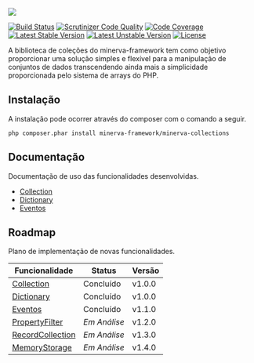 ![](http://i.imgur.com/ajRNJnc.png)

[![Build Status](https://scrutinizer-ci.com/g/minerva-framework/minerva-collections/badges/build.png?b=master)](https://scrutinizer-ci.com/g/minerva-framework/minerva-collections/build-status/master) [![Scrutinizer Code Quality](https://scrutinizer-ci.com/g/minerva-framework/minerva-collections/badges/quality-score.png?x=1&b=master)](https://scrutinizer-ci.com/g/minerva-framework/minerva-collections/?branch=master) [![Code Coverage](https://scrutinizer-ci.com/g/minerva-framework/minerva-collections/badges/coverage.png?b=master&x=1)](https://scrutinizer-ci.com/g/minerva-framework/minerva-collections/?branch=master) [![Latest Stable Version](https://poser.pugx.org/minerva-framework/minerva-collections/v/stable?x=2)](https://packagist.org/packages/minerva-framework/minerva-collections) [![Latest Unstable Version](https://poser.pugx.org/minerva-framework/minerva-collections/v/unstable?x=1)](https://packagist.org/packages/minerva-framework/minerva-collections) [![License](https://poser.pugx.org/minerva-framework/minerva-collections/license)](https://packagist.org/packages/minerva-framework/minerva-collections)

A biblioteca de coleções do minerva-framework tem como objetivo proporcionar uma solução simples e flexível para a manipulação de conjuntos de dados transcendendo ainda mais a simplicidade proporcionada pelo sistema de arrays do PHP. 



## Instalação

A instalação pode ocorrer através do composer com o comando a seguir.

`php composer.phar install minerva-framework/minerva-collections`

## Documentação
Documentação de uso das funcionalidades desenvolvidas.

* [Collection](https://github.com/minerva-framework/minerva-collections/wiki/Minerva%5CCollections%5CCollection)
* [Dictionary](https://github.com/minerva-framework/minerva-collections/wiki/Minerva%5CCollections%5CDictionary)
* [Eventos](https://github.com/minerva-framework/minerva-collections/wiki/Eventos)

## Roadmap
Plano de implementação de novas funcionalidades.

| Funcionalidade | Status    | Versão |
|----------------|-----------|--------|
| [Collection](https://github.com/minerva-framework/minerva-collections/wiki/Minerva%5CCollections%5CCollection)     | Concluído | v1.0.0 |
| [Dictionary](https://github.com/minerva-framework/minerva-collections/wiki/Minerva%5CCollections%5CDictionary)     | Concluído | v1.0.0 |
| [Eventos](https://github.com/minerva-framework/minerva-collections/wiki/Eventos)     | Concluído  | v1.1.0 |
| [PropertyFilter](https://gist.github.com/lucasdearaujo/a22fccff12351cce712b6d6e296561c4)   | *Em Análise*   | v1.2.0 |
| [RecordCollection](https://gist.github.com/lucasdearaujo/690816846b3b3ca9f4bd520ea2e44af7) | *Em Análise*   | v1.3.0 |
| [MemoryStorage](https://gist.github.com/lucasdearaujo/a0c3a70c90aedb9b72c38eb57ce63abb)    | *Em Análise*   | v1.4.0 |
